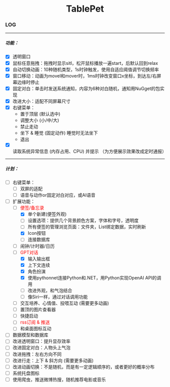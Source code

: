 # <center>TablePet</center>

### LOG
---
##### 功能：

- [x] 透明窗口
- [x] 鼠标任意拖拽：拖拽时显示sitl，松开鼠标播放一遍start，后默认回到relax
- [x] 自动切换动画：10种随机类型，1s时钟触发，使用自适应阈值调节切换频率
- [x] 窗口移动：动画为movel和mover时，1ms时钟改变窗口x坐标，到达左/右屏幕边缘时停止
- [x] 固定对白：单击时发送系统通知，内容为6种对白随机，通知用NuGget的包实现
- [x] 改进大小：适配不同屏幕尺寸
- [x] 右键菜单：
    - 置于顶层 (默认选中)
    - 调整大小 (小/中/大)
    - 禁止走动
    - 坐下 & 睡觉 (固定动作) 睡觉时无法坐下
    - 退出
- [x] 读取系统异常信息 (内存占用、CPU) 并提示 （为方便展示效果改成定时通报）

---

##### 计划：

- [ ] 右键菜单：
    - [ ] 双屏的适配
    - [ ] 语音与动作or固定对白对应，或AI语音
- [ ] 扩展功能：
    - [ ] <font color=red>便签/备忘录</font>
        - [x] 单个新建(便签外观)
        - [ ] 设置选项：提供几个背景颜色方案，字体和字号，透明度
        - [ ] 所有便签的管理浏览页面：文件夹，List绑定数据，实时刷新
        - [x] Icon按钮
        - [ ] 连接数据库
    - [ ] 闹钟/计时器/日历
    - [ ] <font color=red>GPT对话</font>
        - [x] 输入输出框
        - [x] 上下文连续
        - [x] 角色扮演
        - [x] 使用pythonnet连接Python和.NET，用Python实现OpenAI API的调用
        - [ ] 改进外观，和气泡结合
        - [ ] 像Siri一样，通过对话调用功能
    - [ ] 交互培养、心情值、投喂互动 (需要更多动画)
    - [ ] 置顶的图片查看器
    - [ ] 快捷启动
    - [ ] <font color=red>rss订阅 & 推送</font>
    - [ ] 和桌面图标互动
- [ ] 数据模型和数据库
- [ ] 改进透明窗口：提升显存效率
- [ ] 改进固定对白：人物头上气泡
- [ ] 改进拖拽：左右方向不同
- [ ] 改进行走：上下 & 斜方向 (需要更多动画)
- [ ] 改进动画切换：不是随机，而是有一定逻辑顺序的，或者更好的概率分布
- [ ] 系统托盘图标
- [ ] 使用爬虫，推送微博热搜，随机推荐电影或音乐
